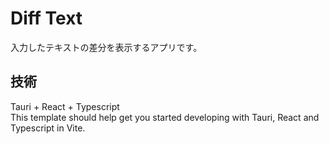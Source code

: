 # Diff Text
入力したテキストの差分を表示するアプリです。

## 技術
Tauri + React + Typescript<br/>
This template should help get you started developing with Tauri, React and Typescript in Vite.

